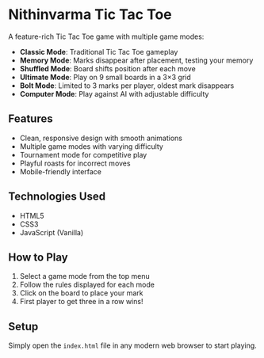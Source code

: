 # Nithinvarma Tic Tac Toe

A feature-rich Tic Tac Toe game with multiple game modes:

- **Classic Mode**: Traditional Tic Tac Toe gameplay
- **Memory Mode**: Marks disappear after placement, testing your memory
- **Shuffled Mode**: Board shifts position after each move
- **Ultimate Mode**: Play on 9 small boards in a 3×3 grid
- **Bolt Mode**: Limited to 3 marks per player, oldest mark disappears
- **Computer Mode**: Play against AI with adjustable difficulty

## Features

- Clean, responsive design with smooth animations
- Multiple game modes with varying difficulty
- Tournament mode for competitive play
- Playful roasts for incorrect moves
- Mobile-friendly interface

## Technologies Used

- HTML5
- CSS3
- JavaScript (Vanilla)

## How to Play

1. Select a game mode from the top menu
2. Follow the rules displayed for each mode
3. Click on the board to place your mark
4. First player to get three in a row wins!

## Setup

Simply open the `index.html` file in any modern web browser to start playing.

